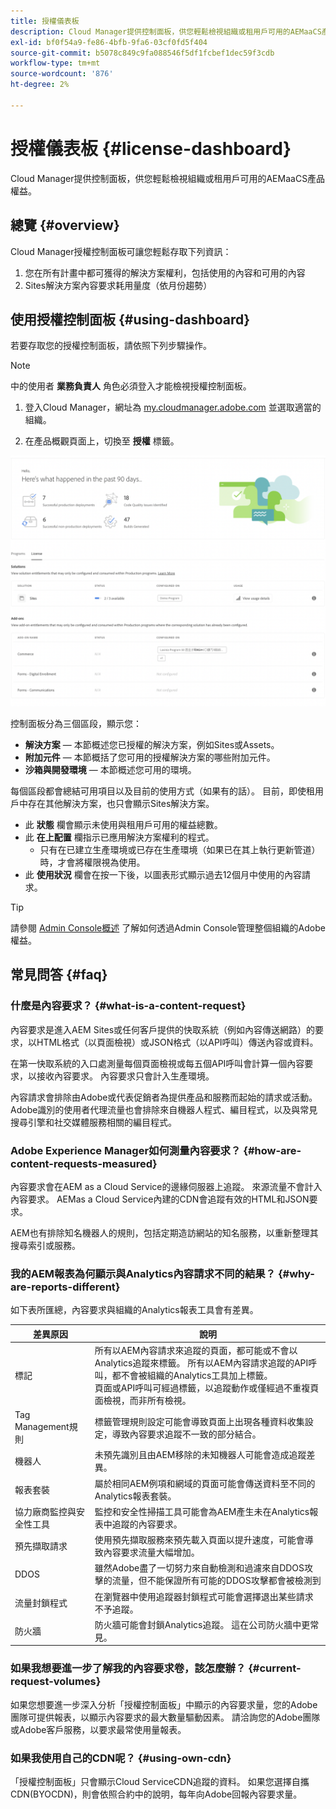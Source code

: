 ```yaml
---
title: 授權儀表板
description: Cloud Manager提供控制面板，供您輕鬆檢視組織或租用戶可用的AEMaaCS產品權益。
exl-id: bf0f54a9-fe86-4bfb-9fa6-03cf0fd5f404
source-git-commit: b5078c849c9fa088546f5df1fcbef1dec59f3cdb
workflow-type: tm+mt
source-wordcount: '876'
ht-degree: 2%

---
```


# 授權儀表板 {#license-dashboard}

Cloud Manager提供控制面板，供您輕鬆檢視組織或租用戶可用的AEMaaCS產品權益。

## 總覽 {#overview}

Cloud Manager授權控制面板可讓您輕鬆存取下列資訊：

1. 您在所有計畫中都可獲得的解決方案權利，包括使用的內容和可用的內容
1. Sites解決方案內容要求耗用量度（依月份趨勢）

## 使用授權控制面板 {#using-dashboard}

若要存取您的授權控制面板，請依照下列步驟操作。

>[!NOTE]
>
>中的使用者 **業務負責人** 角色必須登入才能檢視授權控制面板。

1. 登入Cloud Manager，網址為 [my.cloudmanager.adobe.com](https://my.cloudmanager.adobe.com/) 並選取適當的組織。

1. 在產品概觀頁面上，切換至 **授權** 標籤。

![授權儀表板](assets/license-dashboard.png)

控制面板分為三個區段，顯示您：

* **解決方案**  — 本節概述您已授權的解決方案，例如Sites或Assets。
* **附加元件**  — 本節概括了您可用的授權解決方案的哪些附加元件。
* **沙箱與開發環境**  — 本節概述您可用的環境。

每個區段都會總結可用項目以及目前的使用方式（如果有的話）。 目前，即使租用戶中存在其他解決方案，也只會顯示Sites解決方案。

* 此 **狀態** 欄會顯示未使用與租用戶可用的權益總數。
* 此 **在上配置** 欄指示已應用解決方案權利的程式。
   * 只有在已建立生產環境或已存在生產環境（如果已在其上執行更新管道）時，才會將權限視為使用。
* 此 **使用狀況** 欄會在按一下後，以圖表形式顯示過去12個月中使用的內容請求。

>[!TIP]
>
>請參閱 [Admin Console概述](https://helpx.adobe.com/tw/enterprise/using/admin-console.html) 了解如何透過Admin Console管理整個組織的Adobe權益。

## 常見問答 {#faq}

### 什麼是內容要求？ {#what-is-a-content-request}

內容要求是進入AEM Sites或任何客戶提供的快取系統（例如內容傳送網路）的要求，以HTML格式（以頁面檢視）或JSON格式（以API呼叫）傳送內容或資料。

在第一快取系統的入口處測量每個頁面檢視或每五個API呼叫會計算一個內容要求，以接收內容要求。 內容要求只會計入生產環境。

內容請求會排除由Adobe或代表促銷者為提供產品和服務而起始的請求或活動。 Adobe識別的使用者代理流量也會排除來自機器人程式、編目程式，以及與常見搜尋引擎和社交媒體服務相關的編目程式。

### Adobe Experience Manager如何測量內容要求？ {#how-are-content-requests-measured}

內容要求會在AEM as a Cloud Service的邊緣伺服器上追蹤。 來源流量不會計入內容要求。 AEMas a Cloud Service內建的CDN會追蹤有效的HTML和JSON要求。

AEM也有排除知名機器人的規則，包括定期造訪網站的知名服務，以重新整理其搜尋索引或服務。

### 我的AEM報表為何顯示與Analytics內容請求不同的結果？ {#why-are-reports-different}

如下表所匯總，內容要求與組織的Analytics報表工具會有差異。

| 差異原因 | 說明 |
|---|---|
| 標記 | 所有以AEM內容請求來追蹤的頁面，都可能或不會以Analytics追蹤來標籤。 所有以AEM內容請求追蹤的API呼叫，都不會被組織的Analytics工具加上標籤。<br>頁面或API呼叫可經過標籤，以追蹤動作或僅經過不重複頁面檢視，而非所有檢視。 |
| Tag Management規則 | 標籤管理規則設定可能會導致頁面上出現各種資料收集設定，導致內容要求追蹤不一致的部分結合。 |
| 機器人 | 未預先識別且由AEM移除的未知機器人可能會造成追蹤差異。 |
| 報表套裝 | 屬於相同AEM例項和網域的頁面可能會傳送資料至不同的Analytics報表套裝。 |
| 協力廠商監控與安全性工具 | 監控和安全性掃描工具可能會為AEM產生未在Analytics報表中追蹤的內容要求。 |
| 預先擷取請求 | 使用預先擷取服務來預先載入頁面以提升速度，可能會導致內容要求流量大幅增加。 |
| DDOS | 雖然Adobe盡了一切努力來自動檢測和過濾來自DDOS攻擊的流量，但不能保證所有可能的DDOS攻擊都會被檢測到 |
| 流量封鎖程式 | 在瀏覽器中使用追蹤器封鎖程式可能會選擇退出某些請求不予追蹤。 |
| 防火牆 | 防火牆可能會封鎖Analytics追蹤。 這在公司防火牆中更常見。 |

### 如果我想要進一步了解我的內容要求卷，該怎麼辦？ {#current-request-volumes}

如果您想要進一步深入分析「授權控制面板」中顯示的內容要求量，您的Adobe團隊可提供報表，以顯示內容要求的最大數量驅動因素。 請洽詢您的Adobe團隊或Adobe客戶服務，以要求最常使用量報表。

### 如果我使用自己的CDN呢？ {#using-own-cdn}

「授權控制面板」只會顯示Cloud ServiceCDN追蹤的資料。  如果您選擇自攜CDN(BYOCDN)，則會依照合約中的說明，每年向Adobe回報內容要求量。
